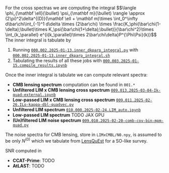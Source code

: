 For the cross spectras we are computing the integral
$$\langle \phi_{\mathbf \ell}(\bullet) \psi_{\mathbf m}(\bullet) \rangle \approx (2\pi)^2\delta^{(D)}(\mathbf \ell + \mathbf m)\times \int_0^\infty d\bar\chi\int_{-1}^1 d\delta \times (2\bar\chi) \times \frac{K_\phi(\bar\chi(1-\delta);\bullet)\times K_\psi(\bar\chi(1+\delta);\bullet)}{\bar\chi^2}\times \int_{k_\parallel} e^{i{k_\parallel}\times 2\bar\chi\delta}P^{\Phi\Psi}(k)}$$
The inner integral is tabulate by
1. Running [`000.002.2025-01-13.inner_dkparp_integral.py`](000.002.2025-01-13.inner_dkparp_integral.py) with [`000.002.2025-01-13.inner_dkparp_integral.sh`](000.002.2025-01-13.inner_dkparp_integral.sh)
2. Tabulating the results of all these jobs with [`000.003.2025-01-15.compile_results.ipynb`](000.003.2025-01-15.compile_results.ipynb)

Once the inner integral is tabulate we can compute relevant spectra:
- **CMB lensing spectrum** computation can be found in `001.*`
- **Unfiltered LIM x CMB lensing cross spectrum** [`009.013.2025-03-04-Ik-quad-external.ipynb`](009.013.2025-03-04-Ik-quad-external.ipynb)
- **Low-passed LIM x CMB lensing cross spectrum** [`009.011.2025-02-26.ILo-kappa-dbl-quadvec.py`](009.011.2025-02-26.ILo-kappa-dbl-quadvec.py)
- **Unfiltered LIM spectrum** [`010.000.2025-02-24.LIM_auto.ipynb`](010.000.2025-02-24.LIM_auto.ipynb)
- **Low-passed LIM spectrum** TODO JAX GPU
- **(Un)filtered LIM noise spectrum** [`009.010.2025-02-20-comb-cov-bin-mpm-quad.py`](009.010.2025-02-20-comb-cov-bin-mpm-quad.py)

The noise spectra for CMB lensing, store in `LIMxCMBL/N0.npy`, is assumed to be only $N^{(0)}$ which we tabulate from [LensQuEst](https://github.com/DelonShen/LensQuEst) for a SO-like survey. 

SNR computed in 
- **CCAT-Prime**: TODO
- **AtLAST**: TODO
